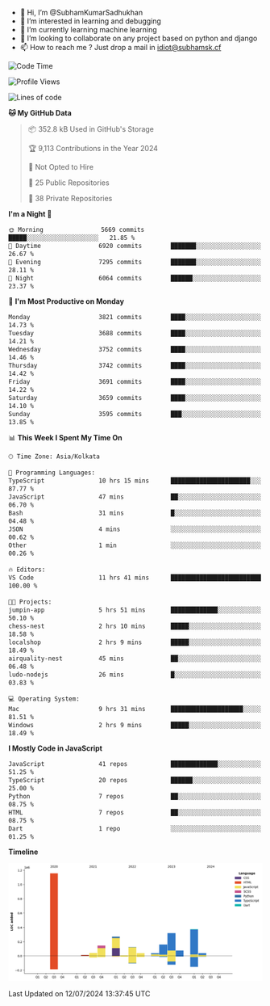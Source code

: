 - 👋 Hi, I’m @SubhamKumarSadhukhan
- 👀 I’m interested in learning and debugging
- 🌱 I’m currently learning machine learning
- 💞️ I’m looking to collaborate on any project based on python and django
- 📫 How to reach me ?
      Just drop a mail in idiot@subhamsk.cf

<!---
SubhamKumarSadhukhan/SubhamKumarSadhukhan is a ✨ special ✨ repository because its `README.md` (this file) appears on your GitHub profile.
You can click the Preview link to take a look at your changes.
--->


<!--START_SECTION:waka-->
![Code Time](http://img.shields.io/badge/Code%20Time-2%2C299%20hrs%204%20mins-blue)

![Profile Views](http://img.shields.io/badge/Profile%20Views-0-blue)

![Lines of code](https://img.shields.io/badge/From%20Hello%20World%20I%27ve%20Written-2.8%20million%20lines%20of%20code-blue)

**🐱 My GitHub Data** 

> 📦 352.8 kB Used in GitHub's Storage 
 > 
> 🏆 9,113 Contributions in the Year 2024
 > 
> 🚫 Not Opted to Hire
 > 
> 📜 25 Public Repositories 
 > 
> 🔑 38 Private Repositories 
 > 
**I'm a Night 🦉** 

```text
🌞 Morning                5669 commits        █████░░░░░░░░░░░░░░░░░░░░   21.85 % 
🌆 Daytime                6920 commits        ███████░░░░░░░░░░░░░░░░░░   26.67 % 
🌃 Evening                7295 commits        ███████░░░░░░░░░░░░░░░░░░   28.11 % 
🌙 Night                  6064 commits        ██████░░░░░░░░░░░░░░░░░░░   23.37 % 
```
📅 **I'm Most Productive on Monday** 

```text
Monday                   3821 commits        ████░░░░░░░░░░░░░░░░░░░░░   14.73 % 
Tuesday                  3688 commits        ████░░░░░░░░░░░░░░░░░░░░░   14.21 % 
Wednesday                3752 commits        ████░░░░░░░░░░░░░░░░░░░░░   14.46 % 
Thursday                 3742 commits        ████░░░░░░░░░░░░░░░░░░░░░   14.42 % 
Friday                   3691 commits        ████░░░░░░░░░░░░░░░░░░░░░   14.22 % 
Saturday                 3659 commits        ████░░░░░░░░░░░░░░░░░░░░░   14.10 % 
Sunday                   3595 commits        ███░░░░░░░░░░░░░░░░░░░░░░   13.85 % 
```


📊 **This Week I Spent My Time On** 

```text
🕑︎ Time Zone: Asia/Kolkata

💬 Programming Languages: 
TypeScript               10 hrs 15 mins      ██████████████████████░░░   87.77 % 
JavaScript               47 mins             ██░░░░░░░░░░░░░░░░░░░░░░░   06.70 % 
Bash                     31 mins             █░░░░░░░░░░░░░░░░░░░░░░░░   04.48 % 
JSON                     4 mins              ░░░░░░░░░░░░░░░░░░░░░░░░░   00.62 % 
Other                    1 min               ░░░░░░░░░░░░░░░░░░░░░░░░░   00.26 % 

🔥 Editors: 
VS Code                  11 hrs 41 mins      █████████████████████████   100.00 % 

🐱‍💻 Projects: 
jumpin-app               5 hrs 51 mins       █████████████░░░░░░░░░░░░   50.10 % 
chess-nest               2 hrs 10 mins       █████░░░░░░░░░░░░░░░░░░░░   18.58 % 
localshop                2 hrs 9 mins        █████░░░░░░░░░░░░░░░░░░░░   18.49 % 
airquality-nest          45 mins             ██░░░░░░░░░░░░░░░░░░░░░░░   06.48 % 
ludo-nodejs              26 mins             █░░░░░░░░░░░░░░░░░░░░░░░░   03.83 % 

💻 Operating System: 
Mac                      9 hrs 31 mins       ████████████████████░░░░░   81.51 % 
Windows                  2 hrs 9 mins        █████░░░░░░░░░░░░░░░░░░░░   18.49 % 
```

**I Mostly Code in JavaScript** 

```text
JavaScript               41 repos            █████████████░░░░░░░░░░░░   51.25 % 
TypeScript               20 repos            ██████░░░░░░░░░░░░░░░░░░░   25.00 % 
Python                   7 repos             ██░░░░░░░░░░░░░░░░░░░░░░░   08.75 % 
HTML                     7 repos             ██░░░░░░░░░░░░░░░░░░░░░░░   08.75 % 
Dart                     1 repo              ░░░░░░░░░░░░░░░░░░░░░░░░░   01.25 % 
```



**Timeline**

![Lines of Code chart](https://raw.githubusercontent.com/SubhamKumarSadhukhan/SubhamKumarSadhukhan/main/assets/bar_graph.png)


 Last Updated on 12/07/2024 13:37:45 UTC
<!--END_SECTION:waka-->
